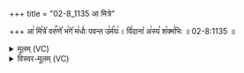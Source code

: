 +++
title = "02-8_1135 आ मित्रे"

+++
आ꣢ मि꣣त्रे꣡ वरु꣢꣯णे꣣ भ꣢गे꣣ म꣡धोः꣢ पवन्त उ꣣र्म꣡यः꣢। वि꣣दाना꣡ अ꣢स्य꣣ श꣡क्म꣢भिः ॥ 02-8:1135 ॥

<details><summary>मूलम् (VC)</summary>

आ꣢ मि꣣त्रे꣡ वरु꣢꣯णे꣣ भ꣢गे꣣ म꣡धोः꣢ पवन्त ऊ꣣र्म꣡यः꣢ । वि꣣दाना꣡ अ꣢स्य꣣ श꣡क्म꣢भिः ॥११३५॥
</details>

<details><summary>विस्वर-मूलम् (VC)</summary>

आ मित्रे वरुणे भगे मधोः पवन्त ऊर्मयः । विदाना अस्य शक्मभिः ॥११३५॥
</details>